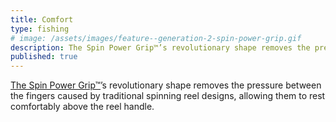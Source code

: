 ```yaml
---
title: Comfort
type: fishing
# image: /assets/images/feature--generation-2-spin-power-grip.gif
description: The Spin Power Grip™’s revolutionary shape removes the pressure between the fingers caused by traditional spinning reel designs, allowing them to rest comfortably above the reel handle.
published: true
---
```


[The Spin Power Grip™](#tech)’s revolutionary shape removes the pressure between the fingers caused by traditional spinning reel designs, allowing them to rest comfortably above the reel handle.